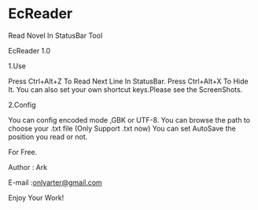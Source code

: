 EcReader
========

Read Novel In StatusBar  Tool




EcReader 1.0


1.Use

Press Ctrl+Alt+Z To Read Next Line In StatusBar.
Press Ctrl+Alt+X To Hide It.
You can also set your own shortcut keys.Please see the ScreenShots.


2.Config 

You can config encoded mode ,GBK or UTF-8.
You can browse the path to choose your .txt file (Only Support .txt now)
You can set AutoSave the position you read or not.


For Free.


Author : Ark 

E-mail :onlyarter@gmail.com

Enjoy Your Work!
